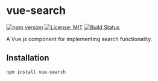 # vue-search

[![npm version](https://badge.fury.io/js/vue-search.svg)](https://www.npmjs.com/package/vue-search)
[![License: MIT](https://img.shields.io/badge/License-MIT-yellow.svg)](https://opensource.org/licenses/MIT)
[![Build Status](https://travis-ci.org/your-username/vue-search.svg?branch=master)](https://travis-ci.org/your-username/vue-search)

A Vue.js component for implementing search functionality.

## Installation

```bash
npm install vue-search
